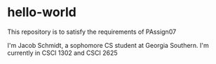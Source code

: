 # hello-world
This repository is to satisfy the requirements of PAssign07

I'm Jacob Schmidt, a sophomore CS student at Georgia Southern. I'm currently in CSCI 1302 and CSCI 2625
